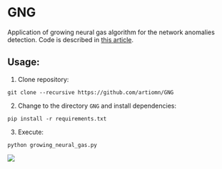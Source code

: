 GNG
===

Application of growing neural gas algorithm for the network anomalies detection.
Code is described in [this article](https://habr.com/post/358200/).

Usage:
---

1. Clone repository:

  `git clone --recursive https://github.com/artiomn/GNG`

2. Change to the directory `GNG` and install dependencies:

  `pip install -r requirements.txt`

3. Execute:

  `python growing_neural_gas.py`

![](output.gif)
